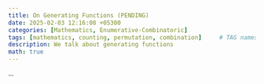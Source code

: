 ```yaml
---
title: On Generating Functions (PENDING)
date: 2025-02-03 12:16:08 +05300
categories: [Mathematics, Enumerative-Combinatoric]
tags: [mathematics, counting, permutation, combination]     # TAG names should always be lowercase
description: We talk about generating functions
math: true
---
```


<div class="custom" markdown="1" style="font-family: Verdana">

...

</div>
